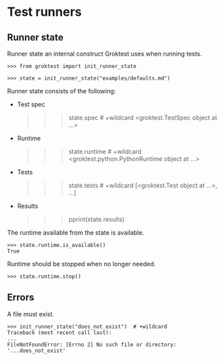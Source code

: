 # Test runners

## Runner state

Runner state an internal construct Groktest uses when running tests.

    >>> from groktest import init_runner_state

    >>> state = init_runner_state("examples/defaults.md")

Runner state consists of the following:

- Test spec

    >>> state.spec  # +wildcard
    <groktest.TestSpec object at ...>

- Runtime

    >>> state.runtime  # +wildcard
    <groktest.python.PythonRuntime object at ...>

- Tests

    >>> state.tests  # +wildcard
    [<groktest.Test object at ...>, ...]

- Results

    >>> pprint(state.results)
    <TestResults failed=0 tested=0 skipped=0>

The runtime available from the state is available.

    >>> state.runtime.is_available()
    True

Runtime should be stopped when no longer needed.

    >>> state.runtime.stop()

## Errors

A file must exist.

    >>> init_runner_state("does_not_exist")  # +wildcard
    Traceback (most recent call last):
    ...
    FileNotFoundError: [Errno 2] No such file or directory: '...does_not_exist'
